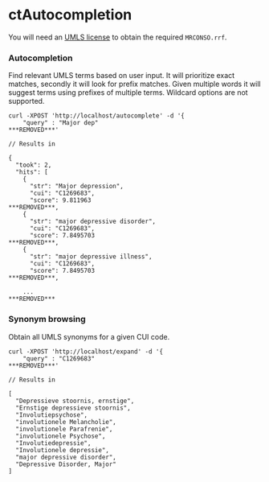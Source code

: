 ctAutocompletion
=======

You will need an [UMLS license](https://www.nlm.nih.gov/research/umls/) to obtain the required `MRCONSO.rrf`.


### Autocompletion

Find relevant UMLS terms based on user input. It will prioritize exact matches, secondly it will look for prefix matches. Given multiple words it will suggest terms using
prefixes of multiple terms. Wildcard options are not supported.


```
curl -XPOST 'http://localhost/autocomplete' -d '{
    "query" : "Major dep"
***REMOVED***'

// Results in

{
  "took": 2,
  "hits": [
    {
      "str": "Major depression",
      "cui": "C1269683",
      "score": 9.811963
***REMOVED***,
    {
      "str": "major depressive disorder",
      "cui": "C1269683",
      "score": 7.8495703
***REMOVED***,
    {
      "str": "major depressive illness",
      "cui": "C1269683",
      "score": 7.8495703
***REMOVED***,

    ...
***REMOVED***
```



### Synonym browsing

Obtain all UMLS synonyms for a given CUI code.


```
curl -XPOST 'http://localhost/expand' -d '{
    "query" : "C1269683"
***REMOVED***'

// Results in

[
  "Depressieve stoornis, ernstige",
  "Ernstige depressieve stoornis",
  "Involutiepsychose",
  "involutionele Melancholie",
  "involutionele Parafrenie",
  "involutionele Psychose",
  "Involutiedepressie",
  "Involutionele depressie",
  "major depressive disorder",
  "Depressive Disorder, Major"
]
```

